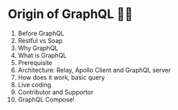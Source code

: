 # Origin of GraphQL 🕺🏽

1. Before GraphQL
2. Restful vs Soap 
3. Why GraphQL
4. What is GraphQL
5. Prerequisite 
6. Architecture: Relay, Apollo Client and GraphQL server
7. How does it work, basic query
8. Live coding
9. Contributor and Supportor
10. GraphQL Compose!
